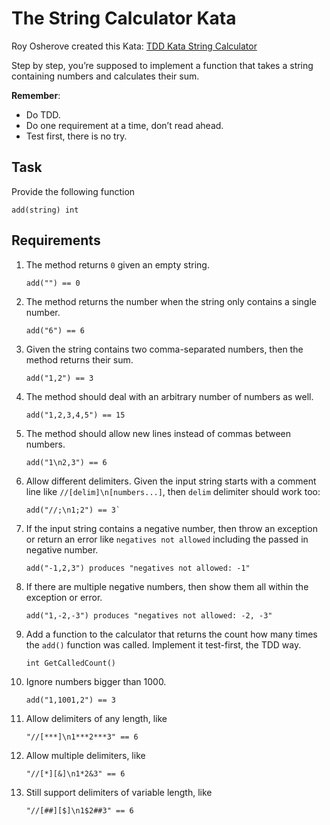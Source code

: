 # The String Calculator Kata

Roy Osherove created this Kata:
[TDD Kata String Calculator](http://osherove.com/kata)

Step by step, you’re supposed to implement a function that takes a string containing numbers and calculates their sum.

__Remember__:

- Do TDD.
- Do one requirement at a time, don’t read ahead.
- Test first, there is no try.

## Task

Provide the following function

    add(string) int

## Requirements

1. The method returns `0` given an empty string.

       add("") == 0

2. The method returns the number when the string only contains a single number.

       add("6") == 6

3. Given the string contains two comma-separated numbers, then the method returns their sum.

       add("1,2") == 3

4. The method should deal with an arbitrary number of numbers as well.

       add("1,2,3,4,5") == 15

5. The method should allow new lines instead of commas between numbers.

       add("1\n2,3") == 6

6. Allow different delimiters.
   Given the input string starts with a comment line like `//[delim]\n[numbers...]`,
   then `delim` delimiter should work too:

       add("//;\n1;2") == 3`

7. If the input string contains a negative number, then throw an exception or return an error
   like `negatives not allowed` including the passed in negative number.

       add("-1,2,3") produces "negatives not allowed: -1"

8. If there are multiple negative numbers, then show them all within the exception or error.

       add("1,-2,-3") produces "negatives not allowed: -2, -3"

9. Add a function to the calculator that returns the count how many times the `add()` function was called.
   Implement it test-first, the TDD way.

       int GetCalledCount()

10. Ignore numbers bigger than 1000.

        add("1,1001,2") == 3

11. Allow delimiters of any length, like

        "//[***]\n1***2***3" == 6

12. Allow multiple delimiters, like

        "//[*][&]\n1*2&3" == 6

13. Still support delimiters of variable length, like

        "//[##][$]\n1$2##3" == 6